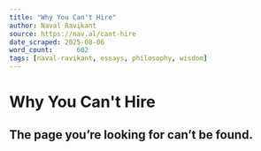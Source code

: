 ```yaml
---
title: "Why You Can't Hire"
author: Naval Ravikant
source: https://nav.al/cant-hire
date_scraped: 2025-08-06
word_count:      602
tags: [naval-ravikant, essays, philosophy, wisdom]
---
```


# Why You Can't Hire

## The page you’re looking for can’t be found.
